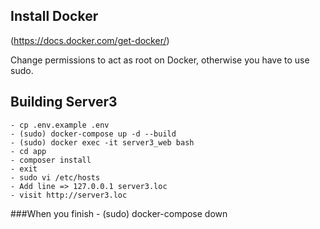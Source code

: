 ## Install Docker
(https://docs.docker.com/get-docker/)

Change permissions to act as root on Docker, otherwise you have to use sudo.
## Building Server3
    - cp .env.example .env
    - (sudo) docker-compose up -d --build
    - (sudo) docker exec -it server3_web bash
    - cd app 
    - composer install
    - exit
    - sudo vi /etc/hosts
    - Add line => 127.0.0.1 server3.loc
    - visit http://server3.loc
###When you finish
    - (sudo) docker-compose down 
